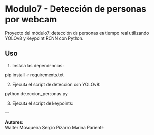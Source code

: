 # Modulo7 - Detección de personas por webcam

Proyecto del módulo7: detección de personas en tiempo real utilizando YOLOv8 y Keypoint RCNN con Python.

## Uso

1. Instala las dependencias:

pip install -r requirements.txt

2. Ejecuta el script de detección con YOLOv8:

python deteccion_personas.py

3. Ejecuta el script de keypoints:

--

**Autores:**  
Walter Mosqueira
Sergio Pizarro
Marina Pariente